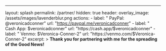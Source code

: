 ---
layout: splash
permalink: /partner/
hidden: true
header:
  overlay_image: /assets/images/lavenderblur.png
  actions:
    - label: "<i class='fas fa-paypal'></i> PayPal: @veronicadconner"
      url: "https://paypal.me/veronicadconner"
    - label: "<i class='fas fa-usd'></i> Cash App: $veronicadconner"
      url: "https://cash.app/$veronicadconner"
    - label: "<i class='fas fa-venmo'></i> Venmo: $Veronica-Conner-2"
      url: "https://venmo.com/$Veronica-Conner-2"
excerpt: >
  <b>Thank you for partnering with me for the spreading of the Good News!</b>